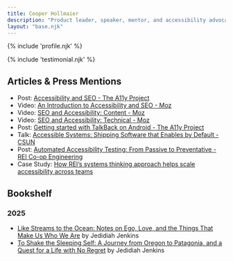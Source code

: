 ```yaml
---
title: Cooper Hollmaier
description: "Product leader, speaker, mentor, and accessibility advocate."
layout: "base.njk"
---
```


{% include 'profile.njk' %}

{% include 'testimonial.njk' %}
<!--## Featured Work-->

## Articles & Press Mentions
<!--{% for post in collections.posts %}
- Post: [{{post.data.title}}]({{post.url}})
{% endfor %}-->
- Post: [Accessibility and SEO - The A11y Project](https://www.a11yproject.com/posts/accessibility-seo/)
- Video: [An Introduction to Accessibility and SEO - Moz](https://moz.com/blog/seo-and-accessibility-introduction)
- Video: [SEO and Accessibility: Content - Moz](https://moz.com/blog/seo-and-accessibility-content)
- Video: [SEO and Accessibility: Technical - Moz](https://moz.com/blog/technical-seo-and-accessibility)
- Post: [Getting started with TalkBack on Android - The A11y Project](https://www.a11yproject.com/posts/getting-started-talkback/)
- Talk: [Accessible Systems: Shipping Software that Enables by Default - CSUN](https://www.csun.edu/cod/conference/sessions/index.php/public/presentations/view/1403)
- Post: [Automated Accessibility Testing: From Passive to Preventative - REI Co-op Engineering](https://engineering.rei.com/frontend/automated-accessibility-testing.html)
- Case Study: [How REI’s systems thinking approach helps scale accessibility across teams](https://makeitfable.com/how-rei-scales-accessibility-across-multiple-product-teams/)

## Bookshelf
### 2025
- [Like Streams to the Ocean: Notes on Ego, Love, and the Things That Make Us Who We Are](https://www.thriftbooks.com/w/like-streams-to-the-ocean_jedidiah-jenkins/25201046/#edition=26930332&idiq=46206738) by Jedidiah Jenkins
- [To Shake the Sleeping Self: A Journey from Oregon to Patagonia, and a Quest for a Life with No Regret](https://www.thriftbooks.com/w/to-shake-the-sleeping-self-a-10000-mile-journey-from-oregon-to-patagonia-and-one-mans-quest-to-wake-up-the-soul_jedidiah-jenkins/17550353/#isbn=1524761400) by Jedidiah Jenkins

